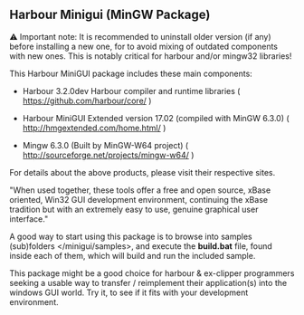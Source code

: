 Harbour Minigui (MinGW Package)
-------------------------------

:warning: Important note: It is recommended to uninstall older version (if any) 
before installing a new one, for to avoid mixing of outdated components 
with new ones. This is notably critical for harbour and/or mingw32 libraries!

This Harbour MiniGUI package includes these main components:
	
   - Harbour 3.2.0dev
	  Harbour compiler and runtime libraries
	  ( https://github.com/harbour/core/ )
	
   - Harbour MiniGUI Extended version 17.02 (compiled with MinGW 6.3.0)
	  ( http://hmgextended.com/home.html/ )
	
   - Mingw 6.3.0 (Built by MinGW-W64 project)
	  ( http://sourceforge.net/projects/mingw-w64/ )

For details about the above products, please visit their respective sites.
	
"When used together, these tools offer a free and open source, xBase oriented, 
Win32 GUI development environment, continuing the xBase tradition but with
an extremely easy to use, genuine graphical user interface."

A good way to start using this package is to browse into samples (sub)folders </minigui/samples>,
and execute the **build.bat** file, found inside each of them, which will build and run the included sample.  

This package might be a good choice for harbour & ex-clipper programmers seeking 
a usable way to transfer / reimplement their application(s) into the windows GUI world.
Try it, to see if it fits with your development environment.


